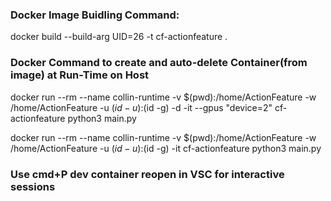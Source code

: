 ### Docker Image Buidling Command: 
docker build --build-arg UID=26 -t cf-actionfeature .

### Docker Command to create and auto-delete Container(from image) at Run-Time on Host
docker run --rm --name collin-runtime -v $(pwd):/home/ActionFeature -w /home/ActionFeature -u $(id -u):$(id -g) -d -it --gpus "device=2" cf-actionfeature python3 main.py

docker run --rm --name collin-runtime -v $(pwd):/home/ActionFeature -w /home/ActionFeature -u $(id -u):$(id -g) -it cf-actionfeature python3 main.py

### Use cmd+P dev container reopen in VSC for interactive sessions
